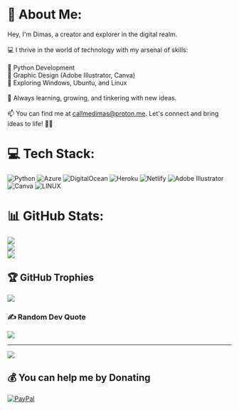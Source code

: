# 💫 About Me:
Hey, I'm Dimas, a creator and explorer in the digital realm.<br><br>💻 I thrive in the world of technology with my arsenal of skills:<br><br>🐍 Python Development<br>🎨 Graphic Design (Adobe Illustrator, Canva)<br>🔧 Exploring Windows, Ubuntu, and Linux<br><br>🌱 Always learning, growing, and tinkering with new ideas.<br><br>📫 You can find me at callmedimas@proton.me. Let's connect and bring ideas to life! 🚀🎨


# 💻 Tech Stack:
![Python](https://img.shields.io/badge/python-3670A0?style=flat&logo=python&logoColor=ffdd54) ![Azure](https://img.shields.io/badge/azure-%230072C6.svg?style=flat&logo=azure-devops&logoColor=white) ![DigitalOcean](https://img.shields.io/badge/DigitalOcean-%230167ff.svg?style=flat&logo=digitalOcean&logoColor=white) ![Heroku](https://img.shields.io/badge/heroku-%23430098.svg?style=flat&logo=heroku&logoColor=white) ![Netlify](https://img.shields.io/badge/netlify-%23000000.svg?style=flat&logo=netlify&logoColor=#00C7B7) ![Adobe Illustrator](https://img.shields.io/badge/adobeillustrator-%23FF9A00.svg?style=flat&logo=adobeillustrator&logoColor=white) ![Canva](https://img.shields.io/badge/Canva-%2300C4CC.svg?style=flat&logo=Canva&logoColor=white) ![LINUX](https://img.shields.io/badge/Linux-FCC624?style=flat&logo=linux&logoColor=black)
# 📊 GitHub Stats:
![](https://github-readme-stats.vercel.app/api?username=CallMeDimas&theme=gruvbox&hide_border=false&include_all_commits=false&count_private=false)<br/>
![](https://github-readme-streak-stats.herokuapp.com/?user=CallMeDimas&theme=gruvbox&hide_border=false)<br/>
![](https://github-readme-stats.vercel.app/api/top-langs/?username=CallMeDimas&theme=gruvbox&hide_border=false&include_all_commits=false&count_private=false&layout=compact)

## 🏆 GitHub Trophies
![](https://github-profile-trophy.vercel.app/?username=CallMeDimas&theme=gruvbox&no-frame=false&no-bg=true&margin-w=4)

### ✍️ Random Dev Quote
![](https://quotes-github-readme.vercel.app/api?type=horizontal&theme=gruvbox)

---
[![](https://visitcount.itsvg.in/api?id=CallMeDimas&icon=3&color=3)](https://visitcount.itsvg.in)

  ## 💰 You can help me by Donating
  [![PayPal](https://img.shields.io/badge/PayPal-00457C?style=for-the-badge&logo=paypal&logoColor=white)](https://paypal.me/CallMeDimas) 

  
<!-- Proudly created with GPRM ( https://gprm.itsvg.in ) -->
